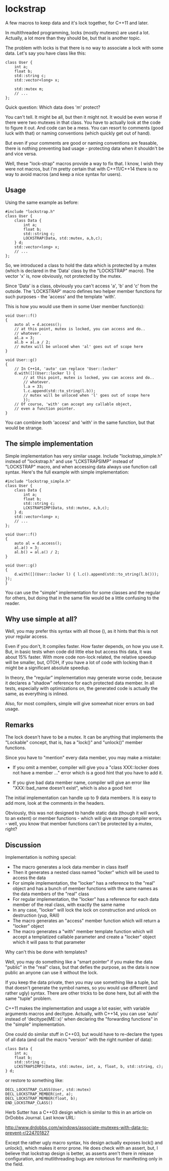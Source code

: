 lockstrap
=========

A few macros to keep data and it's lock together, for C++11 and
later.

In multithreaded programming, locks (mostly mutexes) are used a lot.
Actually, a lot more than they should be, but that is another topic.

The problem with locks is that there is no way to associate a lock
with some data. Let's say you have class like this:

	class User {
		int a;
		float b;
		std::string c;
		std::vector<long> x;
		
		std::mutex m;
		// ...
	};
	
Quick question: Which data does 'm' protect?

You can't tell. It might be all, but then it might not. It would be
even worse if there were two mutexes in that class. You have to
actually look at the code to figure it out. And code can be a mess.
You can resort to comments (good luck with that) or naming conventions
(which quickly get out of hand).

But even if your comments are good or naming conventions are feasable,
there is nothing preventing bad usage - protecting data when it
shouldn't be and vice versa.

Well, these "lock-strap" macros provide a way to fix that.  I know, I
wish they were not macros, but I'm pretty certain that with
C++11/C++14 there is no way to avoid macros (and keep a nice syntax
for users).


Usage
-----

Using the same example as before:

	#include "lockstrap.h"
	class User {
		class Data {
			int a;
			float b;
			std::string c;
			LOCKSTRAP(Data, std::mutex, a,b,c);
		} d;
		std::vector<long> x;
		// ...
	};

So, we introduced a class to hold the data which is protected by a
mutex (which is declared in the 'Data' class by the "LOCKSTRAP"
macro). The vector 'x' is, now obviously, not protected by the mutex.

Since 'Data' is a class, obviously you can't access 'a', 'b' and 'c'
from the outside. The 'LOCKSTRAP' macro defines two helper member
functions for such purposes - the 'access' and the template 'with'.

This is how you would use them in some User member function(s):

	void User::f()
	{
		auto al = d.access();
		// at this point, mutex is locked, you can access and do..
		// whatever.
		al.a = 3;
		al.b = al.a / 2;
		// mutex will be unloced when 'al' goes out of scope here
	}

	void User::g()
	{
		// In C++14, 'auto' can replace 'User::locker'
		d.with([](User::locker l) {
			// at this point, mutex is locked, you can access and do..
			// whatever.
			l.a = 33;
			l.c.append(std::to_string(l.b));
			// mutex will be unloced when 'l' goes out of scope here
			});
		// Of course, 'with' can accept any callable object,
		// even a function pointer.
	}

You can combine both 'access' and 'with' in the same function, but
that would be strange.

The simple implementation
-------------------------

Simple implementation has very similar usage. Include "lockstrap_simple.h"
instead of "lockstrap.h" and use "LCKSTRAPSIMP" instead of "LOCKSTRAP"
macro, and when accessing data always use function call syntax. Here's
the full example with simple implementation:

	#include "lockstrap_simple.h"
	class User {
		class Data {
			int a;
			float b;
			std::string c;
			LCKSTRAPSIMP(Data, std::mutex, a,b,c);
		} d;
		std::vector<long> x;
		// ...
	};

	void User::f()
	{
		auto al = d.access();
		al.a() = 3;
		al.b() = al.a() / 2;
	}

	void User::g()
	{
		d.with([](User::locker l) { l.c().append(std::to_string(l.b())); });
	}

You can use the "simple" implementation for some classes and the
regular for others, but doing that in the same file would be a little
confusing to the reader.


Why use simple at all?
----------------------

Well, you may prefer this syntax with all those (), as it hints
that this is not your regular access.

Even if you don't, It compiles faster. How faster depends, on how you
use it. But, in basic tests when code did little else but access this
data, it was about 15% faster. With more code non-lock related, the
relative speedup will be smaller, but, OTOH, if you have a lot of code
with locking than it might be a significant absolute speedup.

In theory, the "regular" implementation may generate worse code,
because it declares a "shadow" reference for each protected data
member.  In all tests, especially with optimizations on, the generated
code is actually the same, as everything is inlined.

Also, for most compilers, simple will give somewhat nicer errors on
bad usage.


Remarks
-------

The lock doesn't have to be a mutex. It can be anything that
implements the "Lockable" concept, that is, has a "lock()" and
"unlock()" member functions.

Since you have to "mention" every data member, you may make a mistake:

* If you omit a member, compiler will give you a "class XXX::locker
does not have a member ..." error which is a good hint that you have
to add it.

* If you give bad data member name, compiler will give an error like
"XXX::bad_name doesn't exist", which is also a good hint

The initial implementation can handle up to 9 data members. It is easy
to add more, look at the comments in the headers.

Obviously, this was not designed to handle static data (though it will
work, to an extent) or member functions - which will give strange
compiler errors - well, you know that member functions can't be
protected by a mutex, right?


Discussion
----------

Implementation is nothing special:

* The macro generates a lock data member in class itself
* Then it generates a nested class named "locker" which will be used
  to access the data
* For simple implementation, the "locker" has a reference to the
  "real" object and has a bunch of member functions with the same
  names as the data members of the "real" class
* For regular implementation, the "locker" has a reference for
  each data member of the real class, with exactly the same name
* In any case, "locker" will lock the lock on construction and
  unlock on destruction (yup, RAII)
* The macro generates an "access" member function which will
  return a "locker" object
* The macro generates a "with" member template function which will
  accept a templatized callable parameter and create a "locker"
  object which it will pass to that parameter

Why can't this be done with templates?

Well, you may do something like a "smart pointer" if you make the data
"public" in the "real" class, but that defies the purpose, as the data
is now public an anyone can use it without the lock.

If you keep the data private, then you may use something like a tuple,
but that doesn't generate the symbol names, so you would use different
(and rather ugly) syntax. There are other tricks to be done here, but
all with the same "tuple" problem.

C++11 makes the implementation and usage a lot easier, with variable
arguments macros and decltype. Actually, with C++14, you can use
'auto' instead of 'decltype(ME::x)' when declaring the "forwarding
functions" in the "simple" implementation.

One could do similar stuff in C++03, but would have to re-declare the
types of all data (and call the macro "version" with the right number
of data):

	class Data {
		int a;
		float b;
		std::string c;
		LCKSTRAPSIMP3(Data, std::mutex, int, a, float, b, std::string, c);
	} d;

or restore to something like:

	DECL_LOCKSTRAP_CLASS(User, std::mutex)
	DECL_LOCKSTRAP_MEMBER(int, a);
	DECL_LOCKSTRAP_MEMBER(float, b);
	END_LOCKSTRAP_CLASS()

Herb Sutter has a C++03 design which is similar to this in an article
on DrDobbs Journal. Last know URL:

http://www.drdobbs.com/windows/associate-mutexes-with-data-to-prevent-r/224701827

Except the rather ugly macro syntax, his design actually exposes
lock() and unlock(), which makes it error prone. He does check with an
assert, but, I believe that lockstrap design is better, as asserts
aren't there in release configuration, and mutlithreading bugs are
notorious for manifesting only in the field.

